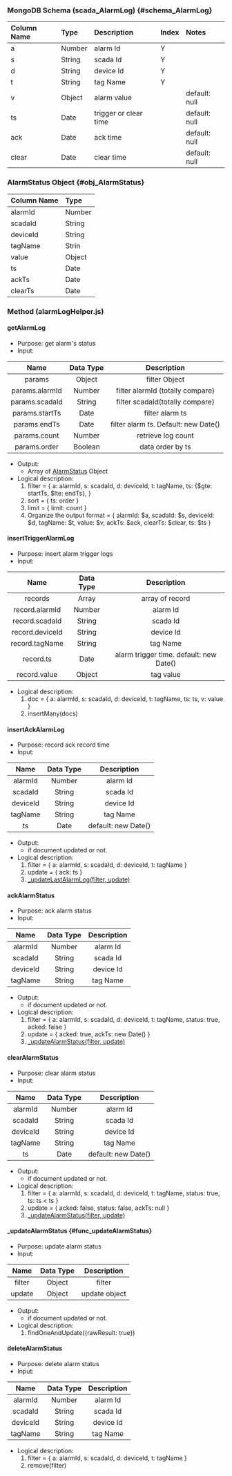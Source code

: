 ### MongoDB Schema \(scada\_AlarmLog\) {#schema_AlarmLog}

| Column Name | Type | Description | Index | Notes |
| :--- | :--- | :--- | :--- | :--- |
| a | Number | alarm Id | Y ||
| s | String | scada Id | Y ||
| d | String | device Id | Y ||
| t | String | tag Name | Y ||
| v | Object | alarm value || default: null |
| ts | Date | trigger or clear time || default: null |
| ack | Date | ack time || default: null|
| clear | Date | clear time || default: null|

### AlarmStatus Object {#obj_AlarmStatus}
| Column Name | Type |
| :--- | :--- |
| alarmId | Number |
| scadaId | String |
| deviceId | String |
| tagName | Strin
| value | Object |
| ts | Date |
| ackTs | Date |
| clearTs | Date|

### Method (alarmLogHelper.js)
#### getAlarmLog
* Purpose: get alarm's status
* Input:

| Name | Data Type | Description |
| :---: | :---: | :---: |
| params | Object | filter Object |
| params.alarmId | Number | filter alarmId (totally compare) |
| params.scadaId | String | filter scadaId(totally compare) |
| params.startTs | Date | filter alarm ts |
| params.endTs | Date | filter alarm ts. Default: new Date()|
| params.count | Number | retrieve log count|
| params.order | Boolean | data order by ts |

* Output:
  * Array of [AlarmStatus](#obj_AlarmStatus) Object
* Logical description:
  1. filter = {
    a: alarmId,
    s: scadaId,
    d: deviceId,
    t: tagName,
    ts: {$gte: startTs, $lte: endTs},
    }
  2. sort = {
    ts: order
    }
  3. limit = {
    limit: count
    }
  2. Organize the output format = {
    alarmId: $a,
    scadaId: $s,
    deviceId: $d,
    tagName: $t,
    value: $v,
    ackTs: $ack,
    clearTs: $clear,
    ts: $ts
    }
    
#### insertTriggerAlarmLog
* Purpose: insert alarm trigger logs
* Input:

| Name | Data Type | Description |
| :---: | :---: | :---: |
| records | Array | array of record |
| record.alarmId | Number | alarm Id |
| record.scadaId | String | scada Id |
| record.deviceId | String | device Id |
| record.tagName | String | tag Name |
| record.ts | Date | alarm trigger time. default: new Date() |
| record.value | Object | tag value |

* Logical description:
  1. doc = {
    a: alarmId,
    s: scadaId,
    d: deviceId,
    t: tagName,
    ts: ts,
    v: value
    }
  2. insertMany(docs)

#### insertAckAlarmLog
* Purpose: record ack record time
* Input:

| Name | Data Type | Description |
| :---: | :---: | :---: |
| alarmId | Number | alarm Id |
| scadaId | String | scada Id |
| deviceId | String | device Id |
| tagName | String | tag Name |
| ts | Date | default: new Date() |
* Output:
  * if document updated or not.
* Logical description:
  1. filter = {
    a: alarmId,
    s: scadaId,
    d: deviceId,
    t: tagName
    }
  2. update = {
    ack: ts
    }
  3. [_updateLastAlarmLog(filter, update)](#func_updateLastAlarmLog)

#### ackAlarmStatus
* Purpose: ack alarm status
* Input:

| Name | Data Type | Description |
| :---: | :---: | :---: |
| alarmId | Number | alarm Id |
| scadaId | String | scada Id |
| deviceId | String | device Id |
| tagName | String | tag Name |
* Output:
  * if document updated or not.
* Logical description:
  1. filter = {
    a: alarmId,
    s: scadaId,
    d: deviceId,
    t: tagName,
    status: true,
    acked: false
    }
  2. update = {
    acked: true,
    ackTs: new Date()
    }
  3. [_updateAlarmStatus(filter, update)](#func_updateAlarmStatus)

#### clearAlarmStatus
* Purpose: clear alarm status
* Input:

| Name | Data Type | Description |
| :---: | :---: | :---: |
| alarmId | Number | alarm Id |
| scadaId | String | scada Id |
| deviceId | String | device Id |
| tagName | String | tag Name |
| ts | Date | default: new Date() |
* Output:
  * if document updated or not.
* Logical description:
  1. filter = {
    a: alarmId,
    s: scadaId,
    d: deviceId,
    t: tagName,
    status: true,
    ts: ts < ts
    }
  2. update = {
    acked: false,
    status: false,
    ackTs: null
    }
  3. [_updateAlarmStatus(filter, update)](#func_updateAlarmStatus)

#### _updateAlarmStatus {#func_updateAlarmStatus}
* Purpose: update alarm status
* Input:

| Name | Data Type | Description |
| :---: | :---: | :---: |
| filter | Object | filter |
| update | Object | update object |

* Output:
  * if document updated or not.
* Logical description:
  1. findOneAndUpdate({rawResult: true})

#### deleteAlarmStatus
* Purpose: delete alarm status
* Input:

| Name | Data Type | Description |
| :---: | :---: | :---: |
| alarmId | Number | alarm Id |
| scadaId | String | scada Id |
| deviceId | String | device Id |
| tagName | String | tag Name |

* Logical description:
  1. filter = {
    a: alarmId,
    s: scadaId,
    d: deviceId,
    t: tagName
    }
  2. remove(filter)


